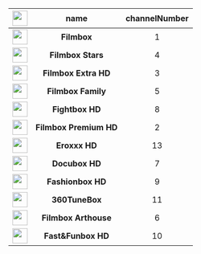 <img src="logoUrl"  height="30" width="auto"> | **name** | channelNumber
:---: | :---: | :---:
<img src="https://c.sledujfilmbox.cz/files/epg/tv/72.png"  height="30" width="auto"> | **Filmbox** | 1
<img src="https://c.sledujfilmbox.cz/files/epg/tv/76.png"  height="30" width="auto"> | **Filmbox Stars** | 4
<img src="https://c.sledujfilmbox.cz/files/epg/tv/182.png"  height="30" width="auto"> | **Filmbox Extra HD** | 3
<img src="https://c.sledujfilmbox.cz/files/epg/tv/576.png"  height="30" width="auto"> | **Filmbox Family** | 5
<img src="https://c.sledujfilmbox.cz/files/epg/tv/590.png"  height="30" width="auto"> | **Fightbox HD** | 8
<img src="https://c.sledujfilmbox.cz/files/epg/tv/592.png"  height="30" width="auto"> | **Filmbox Premium HD** | 2
<img src="https://c.sledujfilmbox.cz/files/epg/tv/731.png"  height="30" width="auto"> | **Eroxxx HD** | 13
<img src="https://c.sledujfilmbox.cz/files/epg/tv/733.png"  height="30" width="auto"> | **Docubox HD** | 7
<img src="https://c.sledujfilmbox.cz/files/epg/tv/734.png"  height="30" width="auto"> | **Fashionbox HD** | 9
<img src="https://c.sledujfilmbox.cz/files/epg/tv/841.png"  height="30" width="auto"> | **360TuneBox** | 11
<img src="https://c.sledujfilmbox.cz/files/epg/tv/982.png"  height="30" width="auto"> | **Filmbox Arthouse** | 6
<img src="https://c.sledujfilmbox.cz/files/epg/tv/983.png"  height="30" width="auto"> | **Fast&Funbox HD** | 10
